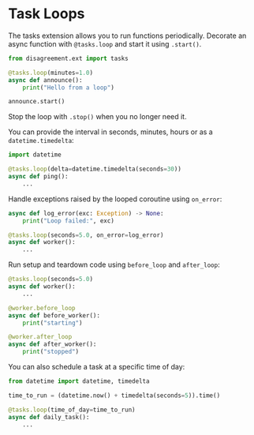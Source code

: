 # Task Loops

The tasks extension allows you to run functions periodically. Decorate an async function with `@tasks.loop` and start it using `.start()`.

```python
from disagreement.ext import tasks

@tasks.loop(minutes=1.0)
async def announce():
    print("Hello from a loop")

announce.start()
```

Stop the loop with `.stop()` when you no longer need it.

You can provide the interval in seconds, minutes, hours or as a `datetime.timedelta`:

```python
import datetime

@tasks.loop(delta=datetime.timedelta(seconds=30))
async def ping():
    ...
```

Handle exceptions raised by the looped coroutine using `on_error`:

```python
async def log_error(exc: Exception) -> None:
    print("Loop failed:", exc)

@tasks.loop(seconds=5.0, on_error=log_error)
async def worker():
    ...
```

Run setup and teardown code using `before_loop` and `after_loop`:

```python
@tasks.loop(seconds=5.0)
async def worker():
    ...

@worker.before_loop
async def before_worker():
    print("starting")

@worker.after_loop
async def after_worker():
    print("stopped")
```

You can also schedule a task at a specific time of day:

```python
from datetime import datetime, timedelta

time_to_run = (datetime.now() + timedelta(seconds=5)).time()

@tasks.loop(time_of_day=time_to_run)
async def daily_task():
    ...
```
